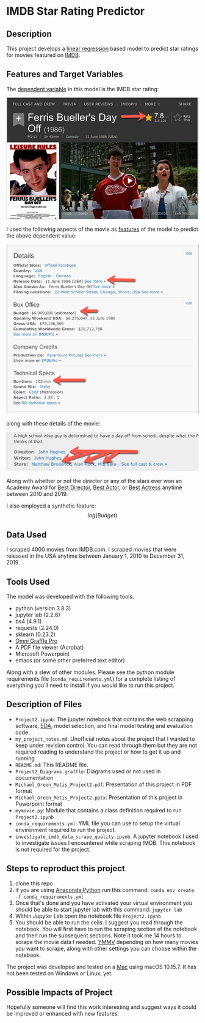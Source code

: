 # IMDB Star Rating Predictor

## Description

This project develops a [linear regression](https://en.wikipedia.org/wiki/Linear_regression) based model to predict star ratings for movies featured on [IMDB](imdb.com).



## Features and Target Variables

The [dependent variable](https://en.wikipedia.org/wiki/Dependent_and_independent_variables) in this model is the IMDB star rating:

![Example Star Rating](./ferris_stars.jpg)

I used the following aspects of the movie as [features](https://en.wikipedia.org/wiki/Feature_(machine_learning)) of the model to predict the above dependent value:

![some details](./ferris_details.jpg)

along with these details of the movie:

![more details](./director_staring_cast.jpg)

Along with whether or not the director or any of the stars ever won an Academy Award for [Best Director](https://en.wikipedia.org/wiki/Academy_Award_for_Best_Director), [Best Actor](https://en.wikipedia.org/wiki/Academy_Award_for_Best_Actor), or [Best Actress](https://en.wikipedia.org/wiki/Academy_Award_for_Best_Actress) anytime between 2010 and 2019.

I also employed a synthetic feature: $$log(Budget)$$

## Data Used

I scraped 4000 movies from IMDB.com. I scraped movies that were released in the USA anytime between January 1, 2010 to December 31, 2019.

## Tools Used

The model was developed with the following tools:

* python (version 3.8.3)
* jupyter lab (2.2.6)
* bs4 (4.9.1)
* requests (2.24.0)
* sklearn (0.23.2)
* [Omni Graffle Pro](https://www.omnigroup.com/omnigraffle)
* A PDF file viewer (Acrobat)
* Microsoft Powerpoint
* emacs (or some other preferred text editor)


Along with a slew of other modules. Please see the python module requirements file (`conda_requirements.yml`) for a complete listing of everything you'll need to install if you would like to run this project.

## Description of Files

* `Project2.ipynb`: The jupyter notebook that contains the web scrapping software, [EDA](https://en.wikipedia.org/wiki/Exploratory_data_analysis), model selection, and final model testing and evaluation code.
* `my_project_notes.md`: Unofficial notes about the project that I wanted to keep under revision control. You can read through them but they are not required reading to understand the project or how to get it up and running
* `README.md`: This README file.
* `Project2_Diagrams.graffle`: Diagrams used or not used in documentation
* `Michael_Green_Metis_Project2.pdf`: Presentation of this project in PDF format
* `Michael_Green_Metis_Project2.pptx`: Presentation of this project in Powerpoint format
* `mymovie.py`: Module that contains a class definition required to run `Project2.ipynb`
* `conda_requirements.yml`: YML file you can use to setup the virtual environment required to run the project.
* `investigate_imdb_data_scrape_quality.ipynb`: A jupyter notebook I used to investigate issues I encountered while scraping IMDB. This notebook is not required for the project.

## Steps to reproduct this project

1. clone this repo
1. if you are using [Anaconda Python](https://www.anaconda.com) run this command: `conda env create -f conda_requirements.yml`
1. Once that's done and you have activated your virtual environment you should be able to start jupyter lab with this command: `jupyter lab`
1. Within Jupyter Lab open the notebook file `Project2.ipynb`
1. You should be able to run the cells. I suggest you read through the notebook. You will first have to run the scraping section of the notebook and then run the subsequent sections. Note it took me 14 hours to scrape the movie data I needed. [YMMV](https://www.allacronyms.com/YMMV/Your_Mileage_May_Vary) depending on how many movies you want to scrape, along with other settings you can choose within the notebook.



The project was developed and tested on a [Mac](https://www.apple.com/macbook-pro-16/) using macOS 10.15.7. It has not been tested on Windows or Linux, yet.

## Possible Impacts of Project

Hopefully someone will find this work interesting and suggest ways it could be improved or enhanced with new features.